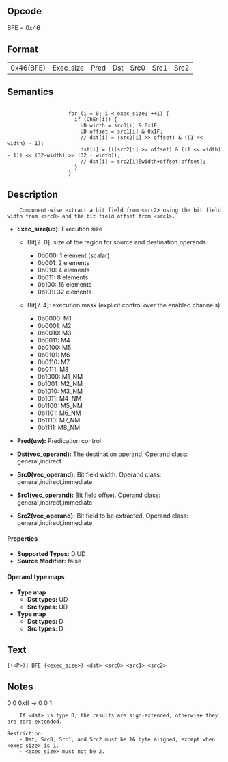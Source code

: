 <!---======================= begin_copyright_notice ============================

Copyright (C) 2020-2022 Intel Corporation

SPDX-License-Identifier: MIT

============================= end_copyright_notice ==========================-->

## Opcode

  BFE = 0x46

## Format

| | | | | | | |
| --- | --- | --- | --- | --- | --- | --- |
| 0x46(BFE) | Exec_size | Pred | Dst | Src0 | Src1 | Src2 |


## Semantics


```

                    for (i = 0; i < exec_size; ++i) {
                      if (ChEn[i]) {
                        UD width = src0[i] & 0x1F;
                        UD offset = src1[i] & 0x1F;
                        // dst[i] = (src2[i] >> offset) & ((1 << width) - 1);
                        dst[i] = (((src2[i] >> offset) & ((1 << width) - 1)) << (32-width) >> (32 - width));
                        // dst[i] = src2[i][width+offset:offset];
                      }
                    }
```

## Description





```
    Component-wise extract a bit field from <src2> using the bit field width from <src0> and the bit field offset from <src1>.
```


- **Exec_size(ub):** Execution size

  - Bit[2..0]: size of the region for source and destination operands

    - 0b000:  1 element (scalar)
    - 0b001:  2 elements
    - 0b010:  4 elements
    - 0b011:  8 elements
    - 0b100:  16 elements
    - 0b101:  32 elements
  - Bit[7..4]: execution mask (explicit control over the enabled channels)

    - 0b0000:  M1
    - 0b0001:  M2
    - 0b0010:  M3
    - 0b0011:  M4
    - 0b0100:  M5
    - 0b0101:  M6
    - 0b0110:  M7
    - 0b0111:  M8
    - 0b1000:  M1_NM
    - 0b1001:  M2_NM
    - 0b1010:  M3_NM
    - 0b1011:  M4_NM
    - 0b1100:  M5_NM
    - 0b1101:  M6_NM
    - 0b1110:  M7_NM
    - 0b1111:  M8_NM

- **Pred(uw):** Predication control


- **Dst(vec_operand):** The destination operand. Operand class: general,indirect


- **Src0(vec_operand):** Bit field width. Operand class: general,indirect,immediate


- **Src1(vec_operand):** Bit field offset. Operand class: general,indirect,immediate


- **Src2(vec_operand):** Bit field to be extracted. Operand class: general,indirect,immediate


#### Properties
- **Supported Types:** D,UD
- **Source Modifier:** false


#### Operand type maps
- **Type map**
  -  **Dst types:** UD
  -  **Src types:** UD
- **Type map**
  -  **Dst types:** D
  -  **Src types:** D


## Text
```
[(<P>)] BFE (<exec_size>) <dst> <src0> <src1> <src2>
```

## Notes

0 0 0xff -> 0
0 1



```
    If <dst> is type D, the results are sign-extended, otherwise they are zero-extended.

Restriction:
    - Dst, Src0, Src1, and Src2 must be 16 byte aligned, except when <exec size> is 1.
    - <exec_size> must not be 2.
```

